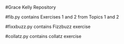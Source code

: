 #Grace Kelly Repository

#fib.py contains Exercises 1 and 2 from Topics 1 and 2

#fixxbuzz.py contains Fizzbuzz exercise

#collatz.py contains collatz exercise


